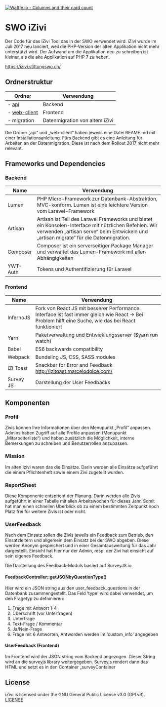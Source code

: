[![Waffle.io - Columns and their card count](https://badge.waffle.io/stiftungswo/izivi.svg?columns=all)](https://waffle.io/stiftungswo/izivi)


# SWO iZivi #

Der Code für das iZivi Tool das in der SWO verwendet wird. iZivi wurde im Juli 2017 neu lanciert, weil die PHP-Version der alten Applikation nicht mehr unterstützt wird. Der Aufwand um die Applikation neu zu schreiben ist kleiner, als die alte Applikation auf PHP 7 zu heben.

https://izivi.stiftungswo.ch/

## Ordnerstruktur

Ordner | Verwendung
--- | ---
- [api](api/readme.md) | Backend
- [web-client](web-client/readme.md) | Frontend
- migration | Datenmigration von altem iZivi

Die Ordner „api“ und „web-client“ haben jeweils eine Datei REAME.md mit einer Installationsanleitung. Fürs Backend gibt es eine Anleitung für Arbeiten an der Datenmigration. Diese ist nach dem Rollout 2017 nicht mehr relevant.

## Frameworks und Dependencies

### Backend
| Name | Verwendung |
| --- | --- |
| Lumen | PHP Micro-Framework zur Datenbank-Abstraktion, MVC-konform. Lumen ist eine leichtere Version vom Laravel-Framework |
| Artisan	| Artisan ist Teil des Laravel Frameworks und bietet ein Konsolen-Interface mit nützlichen Befehlen. Wir verwenden „artisan serve“ beim Entwickeln und „artisan migrate“ für die Datenmigration. |
| Composer | Composer ist ein serverseitiger Package Manager und verwaltet das Lumen-Framework mit allen Abhängigkeiten |
| YWT-Auth | Tokens und Authentifizierung für Laravel |

### Frontend
| Name                    | Verwendung       |
| --- | --- |
| InfernoJS                  | Fork von React JS mit besserer Performance. Interface ist fast immer gleich wie React -> Bei Problem hilft eine Suche, wie das bei React funktioniert |
| Yarn                       | Paketverwaltung und Entwicklungsserver ($yarn run watch) |
| Babel                      | ES6 backwards compatibility |
| Webpack                    | Bundeling JS, CSS, SASS modules |
| IZI Toast                  | Snackbar for Error and Feedback http://izitoast.marcelodolce.com/ |
| Survey JS                  | Darstellung der User Feedbacks |


## Komponenten

### Profil
Zivis können Ihre Informationen über den Menupunkt „Profil“ anpassen. Admins haben Zugriff auf alle Profile anpassen (Menupunkt „Mitarbeiterliste“) und haben zusätzlich die Möglichkeit, interne Bemerkungen zu schreiben und Benutzerrollen anzupassen.

### Mission
Im alten Izivi waren das die Einsätze. Darin werden alle Einsätze aufgeführt die einem Pflichtenheft sowie einem Zivi zugeteilt wurden.

### ReportSheet
Diese Komponente entspricht der Planung. Darin werden alle Zivis aufgeführt in einer Tabelle mit allen Arbeitswochen für dieses Jahr. Somit hat man einen schnellen Überblick ob zu einem bestimmten Zeitpunkt noch Platz frei für weitere Zivis ist oder nicht.

### UserFeedback
Nach dem Einsatz sollen die Zivis jeweils ein Feedback zum Betrieb, den Einsatzleitern und allgemein dem Einsatz bei der SWO abgeben. Diese werden Anonym gespeichert und in einer Gesamtauswertung für das Jahr dargestellt. Einsicht hat hier nur der Admin, resp. der Zivi hat einsicht auf sein eigenes Feedback.

Die Darstellung des Feedback-Moduls basiert auf SurveyJS.io

#### FeedbackController::getJSONbyQuestionType()

Hier wird ein JSON string aus den user_feedback_questions in der Datenbank zusammengestellt. Das Feld 'type' wird dabei verwendet, um den Fragetyp zu defninieren:

1. Frage mit Antwort 1-4
2. Überschrift (vor Unterfragen)
3. Unterfrage
4. Text-Frage / Kommentar
5. Ja/Nein-Frage
6. Frage mit 6 Antworten, Antworden werden im 'custom_info' angegeben

#### UserFeedback (Frontend)

Im Frontend wird der JSON string vom Backend angezogen. Dieser String wird an die surveyjs library weitergegeben. Surveyjs rendert dann das HTML und setzt es in den Container „surveyContainer

## License

iZivi is licensed under the GNU General Public License v3.0 (GPLv3). [LICENSE](LICENSE)
